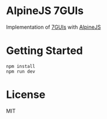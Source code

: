 # AlpineJS 7GUIs

Implementation of [7GUIs](https://eugenkiss.github.io/7guis/) with [AlpineJS](https://github.com/alpinejs/alpine)

# Getting Started

```
npm install
npm run dev
```

# License

MIT

